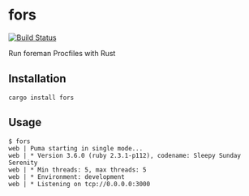 # fors

[![Build Status](https://travis-ci.org/jtdowney/fors.svg?branch=master)](https://travis-ci.org/jtdowney/fors)

Run foreman Procfiles with Rust

## Installation

```shell
cargo install fors
```

## Usage

```shell
$ fors
web | Puma starting in single mode...
web | * Version 3.6.0 (ruby 2.3.1-p112), codename: Sleepy Sunday Serenity
web | * Min threads: 5, max threads: 5
web | * Environment: development
web | * Listening on tcp://0.0.0.0:3000
```
